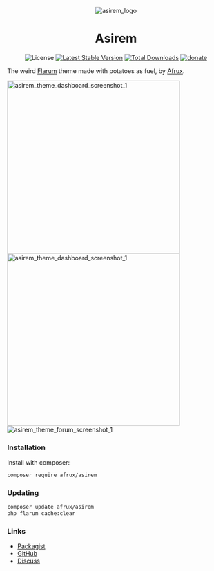<p align=center>
<img src="https://lh3.googleusercontent.com/-CDid7LgrH-M/YNn460wKUMI/AAAAAAAAFdY/ttAl_XT055QzWO9bEWKPbzWBPzhPUg1UwCLcBGAsYHQ/s16000/asirem.png" alt="asirem_logo">
</p>
<h1 align=center>Asirem</h1>
<p align=center>
<img alt="License" src="https://img.shields.io/badge/license-MIT-blue.svg?style=flat-square"> <a href="https://packagist.org/packages/afrux/asirem"><img alt="Latest Stable Version" src="https://img.shields.io/packagist/v/afrux/asirem.svg?style=flat-square"></a> <a href="https://packagist.org/packages/afrux/asirem"><img alt="Total Downloads" src="https://img.shields.io/packagist/dt/afrux/asirem.svg?style=flat-square"></a> <a href="https://www.buymeacoffee.com/sycho"><img alt="donate" src="https://img.shields.io/badge/donate-buy%20me%20a%20coffee-%23ffde39?style=flat-square"></a>

The weird <a href="http://flarum.org">Flarum</a> theme made with potatoes as fuel, by <a href="https://github.com/afrux">Afrux</a>.

<img width="400" src="https://lh3.googleusercontent.com/-N4b-Oqq18To/YNno5ZmnmGI/AAAAAAAAFdA/49F0UzmZFecHv7baBQTtM6a_JO5n7s_dwCLcBGAsYHQ/s16000/Dark_Dashboard_Front.png" alt="asirem_theme_dashboard_screenshot_1"><img width="400" src="https://lh3.googleusercontent.com/-edU2_P66Vlo/YNnpaU1yjVI/AAAAAAAAFdI/LzAB9qdLbGMGWFzyyovTow770r8b8Fw7wCLcBGAsYHQ/s16000/Light_Dashboard_Front.png" alt="asirem_theme_dashboard_screenshot_1">
<img src="https://lh3.googleusercontent.com/-qhKeJv4373Y/YNnqrVK6MlI/AAAAAAAAFdQ/pcRH7ZobQdMJYiIQ2HTyjJnZpXqUHMg6QCLcBGAsYHQ/s16000/Screenshot%2Bfrom%2B2021-06-27%2B22-57-32.png" alt="asirem_theme_forum_screenshot_1">
</p>

### Installation

Install with composer:

```sh
composer require afrux/asirem
```

### Updating

```sh
composer update afrux/asirem
php flarum cache:clear
```

### Links

- [Packagist](https://packagist.org/packages/afrux/asirem)
- [GitHub](https://github.com/afrux/asirem)
- [Discuss](https://discuss.flarum.org/d/PUT_DISCUSS_SLUG_HERE)
